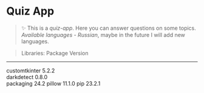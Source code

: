 # Quiz App

> ✨ This is a *quiz-app*. Here you can answer questions on some topics. *Available languages ​​- Russian*, maybe in the future I will add new languages.

> Libraries:
 Package       Version
 ------------- -------
 customtkinter 5.2.2  
 darkdetect    0.8.0  
 packaging     24.2
 pillow        11.1.0
 pip           23.2.1

